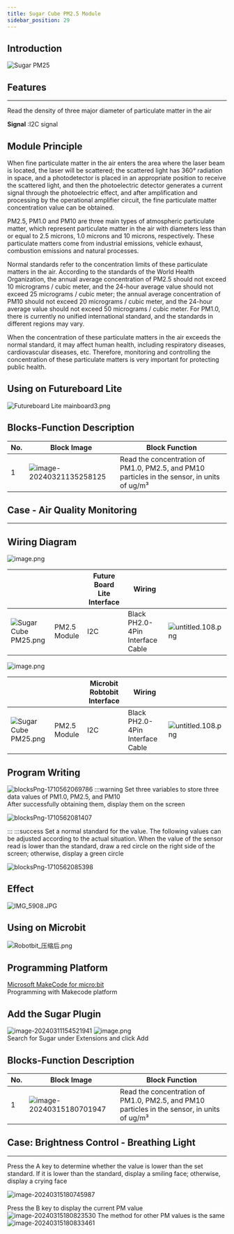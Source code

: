 ```yaml
---
title: Sugar Cube PM2.5 Module
sidebar_position: 29
---
```



## Introduction
![Sugar PM25](https://learn.kittenbot.cn/2024md_pic/1709110588212-8e46abde-73f7-4a2a-935c-1636cb448818.png)





## Features
---
Read the density of three major diameter of particulate matter in the air

**Signal** :I2C signal



## Module Principle
When fine particulate matter in the air enters the area where the laser beam is located, the laser will be scattered; the scattered light has 360° radiation in space, and a photodetector is placed in an appropriate position to receive the scattered light, and then the photoelectric detector generates a current signal through the photoelectric effect, and after amplification and processing by the operational amplifier circuit, the fine particulate matter concentration value can be obtained.

PM2.5, PM1.0 and PM10 are three main types of atmospheric particulate matter, which represent particulate matter in the air with diameters less than or equal to 2.5 microns, 1.0 microns and 10 microns, respectively. These particulate matters come from industrial emissions, vehicle exhaust, combustion emissions and natural processes.

Normal standards refer to the concentration limits of these particulate matters in the air. According to the standards of the World Health Organization, the annual average concentration of PM2.5 should not exceed 10 micrograms / cubic meter, and the 24-hour average value should not exceed 25 micrograms / cubic meter; the annual average concentration of PM10 should not exceed 20 micrograms / cubic meter, and the 24-hour average value should not exceed 50 micrograms / cubic meter. For PM1.0, there is currently no unified international standard, and the standards in different regions may vary.

When the concentration of these particulate matters in the air exceeds the normal standard, it may affect human health, including respiratory diseases, cardiovascular diseases, etc. Therefore, monitoring and controlling the concentration of these particulate matters is very important for protecting public health.





## Using on Futureboard Lite
![Futureboard Lite mainboard3.png](https://learn.kittenbot.cn/2024md_pic/1709112785123-59e6702e-0b97-4f6f-8070-f51f90df1c91.png)





## Blocks-Function Description
| No. | Block Image | Block Function |
| --- | --- | --- |
| 1 | ![image-20240321135258125](https://learn.kittenbot.cn/2024md_pic/image-20240321135258125.png) | Read the concentration of PM1.0, PM2.5, and PM10 particles in the sensor, in units of ug/m³ |





## Case - Air Quality Monitoring
---





## Wiring Diagram
![image.png](https://learn.kittenbot.cn/2024md_pic/1709112543957-0a721b3c-260e-4b5b-b2db-8a01cd13f0fd.png)

|  |  | Future Board Lite Interface | Wiring | <br /> |
| --- | --- | --- | --- | --- |
| ![Sugar Cube PM25.png](https://learn.kittenbot.cn/2024md_pic/1709110588212-8e46abde-73f7-4a2a-935c-1636cb448818.png) | PM2.5 Module | I2C | Black PH2.0-4Pin Interface Cable | ![untitled.108.png](https://learn.kittenbot.cn/2024md_pic/1694743359848-a54b5dae-be60-4e01-aa2f-f6f434429c91.png) |
![image.png](https://learn.kittenbot.cn/2024md_pic/1709112679581-abbef6ad-7a8e-41a2-9af2-aaa381b4dd2b.png)

|  |  | Microbit Robtobit Interface | Wiring | <br /> |
| --- | --- | --- | --- | --- |
| ![Sugar Cube PM25.png](https://learn.kittenbot.cn/2024md_pic/1709110588212-8e46abde-73f7-4a2a-935c-1636cb448818.png) | PM2.5 Module | I2C | Black PH2.0-4Pin Interface Cable | ![untitled.108.png](https://learn.kittenbot.cn/2024md_pic/1694743359848-a54b5dae-be60-4e01-aa2f-f6f434429c91.png) |





##   Program Writing
![blocksPng-1710562069786](https://learn.kittenbot.cn/2024md_pic/blocksPng-1710562069786.png)
:::warning
Set three variables to store three data values of PM1.0, PM2.5, and PM10<br />After successfully obtaining them, display them on the screen<br />

![blocksPng-1710562081407](https://learn.kittenbot.cn/2024md_pic/blocksPng-1710562081407.png)



:::
:::success
Set a normal standard for the value. The following values can be adjusted according to the actual situation. When the value of the sensor read is lower than the standard, draw a red circle on the right side of the screen; otherwise, display a green circle<br />

![blocksPng-1710562085398](https://learn.kittenbot.cn/2024md_pic/blocksPng-1710562085398.png)





##   Effect
![IMG_5908.JPG](https://learn.kittenbot.cn/2024md_pic/1709113564992-ac33452f-9c52-4511-b456-874a56de7bfb.jpeg)





## Using on Microbit
![Robotbit_压缩后.png](https://learn.kittenbot.cn/2024md_pic/1709112761000-c84282ba-fe71-45c1-8ad4-8e7f6fc4738f.png)





##   Programming Platform
[Microsoft MakeCode for micro:bit](https://makecode.microbit.org/#editor)<br />Programming with Makecode platform





## Add the Sugar Plugin
![image-20240311154521941](https://learn.kittenbot.cn/2024md_pic/image-20240311154521941.png)
![image.png](https://learn.kittenbot.cn/2024md_pic/1709111641678-73b61119-c29c-4b48-add7-375ce9a15935.png)<br />Search for Sugar under Extensions and click Add



## Blocks-Function Description

| No.  | Block Image                                                  | Block Function                                               |
| ---- | ------------------------------------------------------------ | ------------------------------------------------------------ |
| 1    | ![image-20240315180701947](https://learn.kittenbot.cn/2024md_pic/image-20240315180701947.png) | Read the concentration of PM1.0, PM2.5, and PM10 particles in the sensor, in units of ug/m³ |



## Case: Brightness Control - Breathing Light
---


Press the A key to determine whether the value is lower than the set standard. If it is lower than the standard, display a smiling face; otherwise, display a crying face<br />

![image-20240315180745987](https://learn.kittenbot.cn/2024md_pic/image-20240315180745987.png)



Press the B key to display the current PM value<br />![image-20240315180823530](https://learn.kittenbot.cn/2024md_pic/image-20240315180823530.png)
The method for other PM values is the same<br />![image-20240315180833461](https://learn.kittenbot.cn/2024md_pic/image-20240315180833461.png)